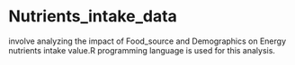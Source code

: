 # Nutrients_intake_data
involve analyzing the impact of Food_source and Demographics on Energy nutrients intake value.R programming language is used for this analysis.
